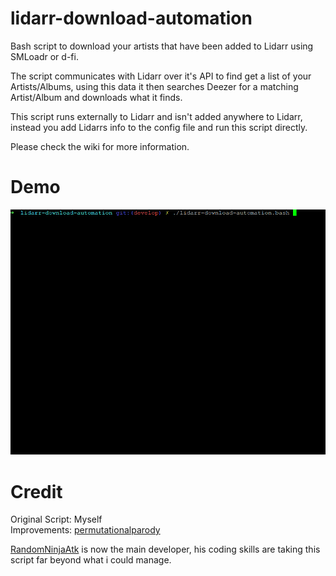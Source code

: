 # lidarr-download-automation
Bash script to download your artists that have been added to Lidarr using SMLoadr or d-fi. <br>

The script communicates with Lidarr over it's API to find get a list of your Artists/Albums, using this data it then searches Deezer for a matching Artist/Album and downloads what it finds. <br>

This script runs externally to Lidarr and isn't added anywhere to Lidarr, instead you add Lidarrs info to the config file and run this script directly.

Please check the wiki for more information.

# Demo
![Demo](demo.gif)

# Credit
Original Script: Myself<br>
Improvements: [permutationalparody](https://github.com/permutationalparody)<br>

[RandomNinjaAtk](https://github.com/RandomNinjaAtk) is now the main developer, his coding skills are taking this script far beyond what i could manage.<br>
